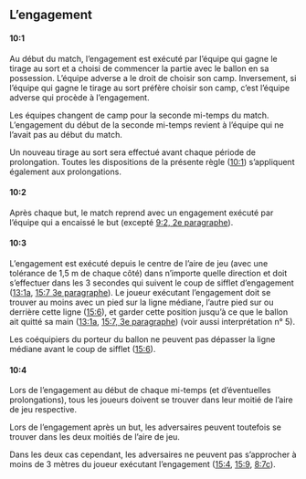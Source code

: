 ## L’engagement

#### 10:1
Au début du match, l’engagement est exécuté par l’équipe qui gagne le tirage au sort et a choisi de commencer la partie
avec le ballon en sa possession. L’équipe adverse a le droit de choisir son camp. Inversement, si l’équipe qui gagne le
tirage au sort préfère choisir son camp, c’est l’équipe adverse qui procède à l’engagement.

Les équipes changent de camp pour la seconde mi-temps du match. L’engagement du début de la seconde mi-temps revient à
l’équipe qui ne l’avait pas au début du match.

Un nouveau tirage au sort sera effectué avant chaque période de prolongation. Toutes les dispositions de la présente
règle ([10:1](#10:1)) s’appliquent également aux prolongations.

#### 10:2
Après chaque but, le match reprend avec un engagement exécuté par l’équipe qui a encaissé le but (excepté
[9:2, 2e paragraphe](#9:2)).

#### 10:3
L’engagement est exécuté depuis le centre de l’aire de jeu (avec une tolérance de 1,5 m de chaque côté) dans n’importe
quelle direction et doit s’effectuer dans les 3 secondes qui suivent le coup de sifflet d’engagement ([13:1a](#13:1),
[15:7 3e paragraphe](#15:7)). Le joueur exécutant l’engagement doit se trouver au moins avec un pied sur la ligne
médiane, l’autre pied sur ou derrière cette ligne ([15:6](#15:6)), et garder cette position jusqu’à ce que le ballon ait
quitté sa main ([13:1a](#13:1), [15:7, 3e paragraphe](#15:7)) (voir aussi interprétation n° 5).

Les coéquipiers du porteur du ballon ne peuvent pas dépasser la ligne médiane avant le coup de sifflet ([15:6](#15:6)).

#### 10:4
Lors de l’engagement au début de chaque mi-temps (et d’éventuelles prolongations), tous les joueurs doivent se trouver
dans leur moitié de l’aire de jeu respective.

Lors de l’engagement après un but, les adversaires peuvent toutefois se trouver dans les deux moitiés de l’aire de jeu.

Dans les deux cas cependant, les adversaires ne peuvent pas s’approcher à moins de 3 mètres du joueur exécutant 
l’engagement ([15:4](#15:4), [15:9](#15:9), [8:7c](#8:7)).
